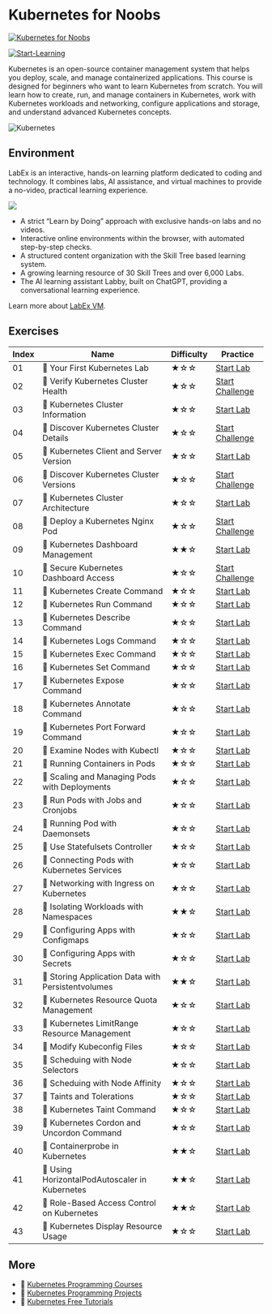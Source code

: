 # Kubernetes for Noobs

[![Kubernetes for Noobs](https://cover-creator.appbot.io/kubernetes-for-noobs.png)](https://labex.io/courses/kubernetes-for-noobs)

[![Start-Learning](https://img.shields.io/badge/Start-Learning-whitesmoke?style=for-the-badge)](https://labex.io/courses/kubernetes-for-noobs)

Kubernetes is an open-source container management system that helps you deploy, scale, and manage containerized applications. This course is designed for beginners who want to learn Kubernetes from scratch. You will learn how to create, run, and manage containers in Kubernetes, work with Kubernetes workloads and networking, configure applications and storage, and understand advanced Kubernetes concepts.

![Kubernetes](https://img.shields.io/badge/Kubernetes-whitesmoke?style=for-the-badge&logo=kubernetes)


## Environment

LabEx is an interactive, hands-on learning platform dedicated to coding and technology. It combines labs, AI assistance, and virtual machines to provide a no-video, practical learning experience.

![](https://tutorial-screenshot.getvm.io/images/vm-1725247253.png)

- A strict “Learn by Doing” approach with exclusive hands-on labs and no videos.
- Interactive online environments within the browser, with automated step-by-step checks.
- A structured content organization with the Skill Tree based learning system.
- A growing learning resource of 30 Skill Trees and over 6,000 Labs.
- The AI learning assistant Labby, built on ChatGPT, providing a conversational learning experience.

Learn more about [LabEx VM](https://support.labex.io/using-labex/virtual-machine).

## Exercises

|   Index | Name                                              | Difficulty   | Practice                                                                                                                           |
|---------|---------------------------------------------------|--------------|------------------------------------------------------------------------------------------------------------------------------------|
|      01 | 📖 Your First Kubernetes Lab                       | ★☆☆          | <a target='_blank' href='https://labex.io/tutorials/kubernetes-your-first-kubernetes-lab-391133'>Start Lab</a>                     |
|      02 | 🎯 Verify Kubernetes Cluster Health                | ★☆☆          | <a target='_blank' href='https://labex.io/labs/kubernetes-verify-kubernetes-cluster-health-433779'>Start Challenge</a>             |
|      03 | 📖 Kubernetes Cluster Information                  | ★☆☆          | <a target='_blank' href='https://labex.io/tutorials/kubernetes-kubernetes-cluster-information-8426'>Start Lab</a>                  |
|      04 | 🎯 Discover Kubernetes Cluster Details             | ★☆☆          | <a target='_blank' href='https://labex.io/labs/kubernetes-discover-kubernetes-cluster-details-433893'>Start Challenge</a>          |
|      05 | 📖 Kubernetes Client and Server Version            | ★☆☆          | <a target='_blank' href='https://labex.io/tutorials/kubernetes-kubernetes-client-and-server-version-9197'>Start Lab</a>            |
|      06 | 🎯 Discover Kubernetes Cluster Versions            | ★☆☆          | <a target='_blank' href='https://labex.io/labs/kubernetes-discover-kubernetes-cluster-versions-434105'>Start Challenge</a>         |
|      07 | 📖 Kubernetes Cluster Architecture                 | ★☆☆          | <a target='_blank' href='https://labex.io/tutorials/kubernetes-kubernetes-cluster-architecture-8450'>Start Lab</a>                 |
|      08 | 🎯 Deploy a Kubernetes Nginx Pod                   | ★☆☆          | <a target='_blank' href='https://labex.io/labs/kubernetes-deploy-a-kubernetes-nginx-pod-433745'>Start Challenge</a>                |
|      09 | 📖 Kubernetes Dashboard Management                 | ★★☆          | <a target='_blank' href='https://labex.io/tutorials/kubernetes-kubernetes-dashboard-management-15042'>Start Lab</a>                |
|      10 | 🎯 Secure Kubernetes Dashboard Access              | ★☆☆          | <a target='_blank' href='https://labex.io/labs/kubernetes-secure-kubernetes-dashboard-access-434106'>Start Challenge</a>           |
|      11 | 📖 Kubernetes Create Command                       | ★☆☆          | <a target='_blank' href='https://labex.io/tutorials/kubernetes-kubernetes-create-command-8506'>Start Lab</a>                       |
|      12 | 📖 Kubernetes Run Command                          | ★☆☆          | <a target='_blank' href='https://labex.io/tutorials/kubernetes-kubernetes-run-command-8456'>Start Lab</a>                          |
|      13 | 📖 Kubernetes Describe Command                     | ★☆☆          | <a target='_blank' href='https://labex.io/tutorials/kubernetes-kubernetes-describe-command-8101'>Start Lab</a>                     |
|      14 | 📖 Kubernetes Logs Command                         | ★☆☆          | <a target='_blank' href='https://labex.io/tutorials/kubernetes-kubernetes-logs-command-8099'>Start Lab</a>                         |
|      15 | 📖 Kubernetes Exec Command                         | ★☆☆          | <a target='_blank' href='https://labex.io/tutorials/kubernetes-kubernetes-exec-command-8502'>Start Lab</a>                         |
|      16 | 📖 Kubernetes Set Command                          | ★☆☆          | <a target='_blank' href='https://labex.io/tutorials/kubernetes-kubernetes-set-command-8424'>Start Lab</a>                          |
|      17 | 📖 Kubernetes Expose Command                       | ★☆☆          | <a target='_blank' href='https://labex.io/tutorials/kubernetes-kubernetes-expose-command-8452'>Start Lab</a>                       |
|      18 | 📖 Kubernetes Annotate Command                     | ★☆☆          | <a target='_blank' href='https://labex.io/tutorials/kubernetes-kubernetes-annotate-command-9679'>Start Lab</a>                     |
|      19 | 📖 Kubernetes Port Forward Command                 | ★☆☆          | <a target='_blank' href='https://labex.io/tutorials/kubernetes-kubernetes-port-forward-command-18494'>Start Lab</a>                |
|      20 | 📖 Examine Nodes with Kubectl                      | ★☆☆          | <a target='_blank' href='https://labex.io/tutorials/kubernetes-examine-nodes-with-kubectl-9790'>Start Lab</a>                      |
|      21 | 📖 Running Containers in Pods                      | ★☆☆          | <a target='_blank' href='https://labex.io/tutorials/kubernetes-running-containers-in-pods-14998'>Start Lab</a>                     |
|      22 | 📖 Scaling and Managing Pods with Deployments      | ★☆☆          | <a target='_blank' href='https://labex.io/tutorials/kubernetes-scaling-and-managing-pods-with-deployments-9675'>Start Lab</a>      |
|      23 | 📖 Run Pods with Jobs and Cronjobs                 | ★☆☆          | <a target='_blank' href='https://labex.io/tutorials/kubernetes-run-pods-with-jobs-and-cronjobs-11300'>Start Lab</a>                |
|      24 | 📖 Running Pod with Daemonsets                     | ★☆☆          | <a target='_blank' href='https://labex.io/tutorials/kubernetes-running-pod-with-daemonsets-8454'>Start Lab</a>                     |
|      25 | 📖 Use Statefulsets Controller                     | ★☆☆          | <a target='_blank' href='https://labex.io/tutorials/kubernetes-use-statefulsets-controller-9205'>Start Lab</a>                     |
|      26 | 📖 Connecting Pods with Kubernetes Services        | ★☆☆          | <a target='_blank' href='https://labex.io/tutorials/kubernetes-connecting-pods-with-kubernetes-services-15815'>Start Lab</a>       |
|      27 | 📖 Networking with Ingress on Kubernetes           | ★☆☆          | <a target='_blank' href='https://labex.io/tutorials/kubernetes-networking-with-ingress-on-kubernetes-9681'>Start Lab</a>           |
|      28 | 📖 Isolating Workloads with Namespaces             | ★★☆          | <a target='_blank' href='https://labex.io/tutorials/kubernetes-isolating-workloads-with-namespaces-9199'>Start Lab</a>             |
|      29 | 📖 Configuring Apps with Configmaps                | ★☆☆          | <a target='_blank' href='https://labex.io/tutorials/kubernetes-configuring-apps-with-configmaps-9689'>Start Lab</a>                |
|      30 | 📖 Configuring Apps with Secrets                   | ★☆☆          | <a target='_blank' href='https://labex.io/tutorials/kubernetes-configuring-apps-with-secrets-8448'>Start Lab</a>                   |
|      31 | 📖 Storing Application Data with Persistentvolumes | ★★☆          | <a target='_blank' href='https://labex.io/tutorials/kubernetes-storing-application-data-with-persistentvolumes-9685'>Start Lab</a> |
|      32 | 📖 Kubernetes Resource Quota Management            | ★☆☆          | <a target='_blank' href='https://labex.io/tutorials/kubernetes-kubernetes-resource-quota-management-15823'>Start Lab</a>           |
|      33 | 📖 Kubernetes LimitRange Resource Management       | ★☆☆          | <a target='_blank' href='https://labex.io/tutorials/kubernetes-kubernetes-limitrange-resource-management-15819'>Start Lab</a>      |
|      34 | 📖 Modify Kubeconfig Files                         | ★☆☆          | <a target='_blank' href='https://labex.io/tutorials/kubernetes-modify-kubeconfig-files-11297'>Start Lab</a>                        |
|      35 | 📖 Scheduing with Node Selectors                   | ★☆☆          | <a target='_blank' href='https://labex.io/tutorials/kubernetes-scheduing-with-node-selectors-15001'>Start Lab</a>                  |
|      36 | 📖 Scheduing with Node Affinity                    | ★☆☆          | <a target='_blank' href='https://labex.io/tutorials/kubernetes-scheduing-with-node-affinity-18468'>Start Lab</a>                   |
|      37 | 📖 Taints and Tolerations                          | ★☆☆          | <a target='_blank' href='https://labex.io/tutorials/kubernetes-taints-and-tolerations-34029'>Start Lab</a>                         |
|      38 | 📖 Kubernetes Taint Command                        | ★☆☆          | <a target='_blank' href='https://labex.io/tutorials/kubernetes-kubernetes-taint-command-9195'>Start Lab</a>                        |
|      39 | 📖 Kubernetes Cordon and Uncordon Command          | ★☆☆          | <a target='_blank' href='https://labex.io/tutorials/kubernetes-kubernetes-cordon-and-uncordon-command-9664'>Start Lab</a>          |
|      40 | 📖 Containerprobe in Kubernetes                    | ★★☆          | <a target='_blank' href='https://labex.io/tutorials/kubernetes-containerprobe-in-kubernetes-12263'>Start Lab</a>                   |
|      41 | 📖 Using HorizontalPodAutoscaler in Kubernetes     | ★★☆          | <a target='_blank' href='https://labex.io/tutorials/kubernetes-using-horizontalpodautoscaler-in-kubernetes-34031'>Start Lab</a>    |
|      42 | 📖 Role-Based Access Control on Kubernetes         | ★★☆          | <a target='_blank' href='https://labex.io/tutorials/kubernetes-role-based-access-control-on-kubernetes-9203'>Start Lab</a>         |
|      43 | 📖 Kubernetes Display Resource Usage               | ★☆☆          | <a target='_blank' href='https://labex.io/tutorials/kubernetes-kubernetes-display-resource-usage-11358'>Start Lab</a>              |

## More

- 🔗 [Kubernetes Programming Courses](https://github.com/labex-labs/awesome-programming-courses)
- 🔗 [Kubernetes Programming Projects](https://github.com/labex-labs/awesome-programming-projects)
- 🔗 [Kubernetes Free Tutorials](https://github.com/labex-labs/kubernetes-free-tutorials)


